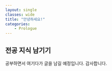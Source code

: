 ```yaml
---
layout: single
classes: wide
title: "안녕하세요!"
categories:
    - Prologue
---
```


## 전공 지식 남기기
공부하면서 여기다가 글을 남길 예정입니다. 감사합니다.

